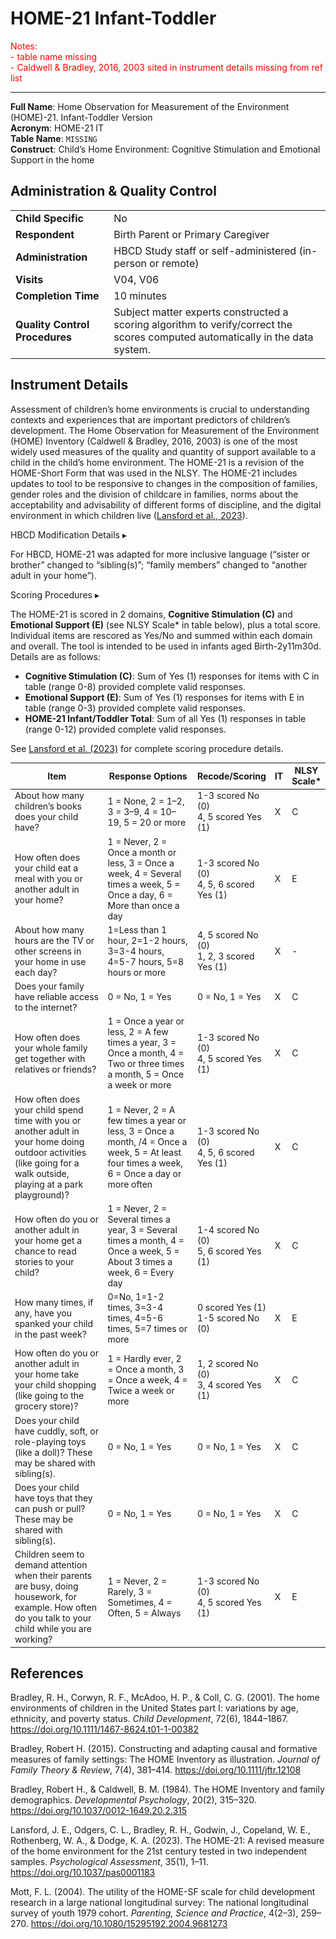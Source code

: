 # HOME-21 Infant-Toddler

<p style="color: red;">Notes:<br>
 - table name missing<br>
 - Caldwell & Bradley, 2016, 2003 sited in instrument details missing from ref list</p>

----------------

**Full Name**: Home Observation for Measurement of the Environment (HOME)-21. Infant-Toddler Version                    
**Acronym**: HOME-21 IT          
**Table Name**: `MISSING`            
**Construct**: Child’s Home Environment: Cognitive Stimulation and Emotional Support in the home

## Administration & Quality Control

<table class="table-no-vertical-lines" style="width: 100%; border-collapse: collapse; table-layout: fixed;">
<tbody>
<tr><td><b>Child Specific</b></td>
<td>No</td></tr>
<tr><td><b>Respondent</b></td>
<td>Birth Parent or Primary Caregiver</td></tr>
<tr><td><b>Administration</b></td>
<td style="word-wrap: break-word; white-space: normal;">HBCD Study staff or self-administered (in-person or remote)</td></tr>
<tr><td><b>Visits</b></td>
<td>V04, V06</td></tr>
<tr><td><b>Completion Time</b></td>
<td>10 minutes</td></tr>
<tr><td><b>Quality Control Procedures</b></td>
<td style="word-wrap: break-word; white-space: normal;">Subject matter experts constructed a scoring algorithm to verify/correct the scores computed automatically in the data system.</td></tr>      
</tbody>
</table>

## Instrument Details

Assessment of children’s home environments is crucial to understanding contexts and experiences that are important predictors of children’s development. The Home Observation for Measurement of the Environment (HOME) Inventory (Caldwell & Bradley, 2016, 2003) is one of the most widely used measures of the quality and quantity of support available to a child in the child’s home environment. The HOME-21 is a revision of the HOME-Short Form that was used in the NLSY. The HOME-21 includes updates to tool to be responsive to changes in the composition of families, gender roles and the division of childcare in families, norms about the acceptability and advisability of different forms of discipline, and the digital environment in which children live (<a href="https://doi.org/10.1037/pas0001183" target="_blank">Lansford et al., 2023</a>).

<div id="hbcd-mod" class="table-banner" onclick="toggleCollapse(this)">
  <span class="text-with-link">
  <span class="text">HBCD Modification Details</span>
  <a class="anchor-link" href="#hbcd-mod" title="Copy link">
  <i class="fa-solid fa-link"></i>
  </a>
  </span>
  <span class="arrow">▸</span>
</div>
<div class="collapsible-content">
<p>For HBCD, HOME-21 was adapted for more inclusive language (“sister or brother” changed to “sibling(s)”; “family members” changed to “another adult in your home”).</p>
</div>

<div id="scoring" class="table-banner" onclick="toggleCollapse(this)">
  <span class="text-with-link">
  <span class="text">Scoring Procedures</span>
  <a class="anchor-link" href="#scoring" title="Copy link">
  <i class="fa-solid fa-link"></i>
  </a>
  </span>
  <span class="arrow">▸</span>
</div>
<div class="table-collapsible-content">
<p>The HOME-21 is scored in 2 domains, <b>Cognitive Stimulation (C)</b> and <b>Emotional Support (E)</b> (see NLSY Scale* in table below), plus a total score. Individual items are rescored as Yes/No and summed within each domain and overall. The tool is intended to be used in infants aged Birth-2y11m30d. Details are as follows:</p>
<ul>
  <li><b>Cognitive Stimulation (C)</b>: Sum of Yes (1) responses for items with C in table (range 0-8) provided complete valid responses.</li>
  <li><b>Emotional Support (E)</b>: Sum of Yes (1) responses for items with E in table (range 0-3) provided complete valid responses.</li>
  <li><b>HOME-21 Infant/Toddler Total</b>: Sum of all Yes (1) responses in table (range 0-12) provided complete valid responses.</li>
</ul>

<p>See <a href="https://doi.org/10.1037/pas0001183">Lansford et al. (2023)</a> for complete scoring procedure details.

<table style="width: 100%; border-collapse: collapse; table-layout: fixed; font-size: 14px">
<thead>
  <tr>
    <th style="width: 40%;">Item</th>
    <th style="width: 40%;">Response Options</th>
    <th style="width: 20%;">Recode/Scoring</th>
    <th style="width: 5%;">IT</th>
    <th style="width: 5%; word-wrap: break-word; white-space: normal;">NLSY Scale*</th>
  </tr>
  </thead>
<tbody>
<tr>
  <td style="word-wrap: break-word; white-space: normal;">About how many children&rsquo;s books does your child have?</td>
  <td style="word-wrap: break-word; white-space: normal;">1 = None, 2 = 1&ndash;2, 3 = 3&ndash;9, 4 = 10&ndash;19, 5 = 20 or more</td>
  <td style="word-wrap: break-word; white-space: normal;">1-3 scored No (0)<br>4, 5 scored Yes (1)</td>
  <td>X</td>
  <td>C</td>
</tr>
<tr>
  <td style="word-wrap: break-word; white-space: normal;">How often does your child eat a meal with you or another adult in your home?</td>
  <td style="word-wrap: break-word; white-space: normal;">1 = Never, 2 = Once a month or less, 3 = Once a week, 4 = Several times a week, 5 = Once a day, 6 = More than once a day</td>
  <td style="word-wrap: break-word; white-space: normal;">1-3 scored No (0)<br>4, 5, 6 scored Yes (1)</td>
  <td>X</td>
  <td>E</td>
</tr>
<tr>
  <td style="word-wrap: break-word; white-space: normal;">About how many hours are the TV or other screens in your home in use each day?</td>
  <td style="word-wrap: break-word; white-space: normal;">1=Less than 1 hour, 2=1-2 hours, 3=3-4 hours, 4=5-7 hours, 5=8 hours or more</td>
  <td style="word-wrap: break-word; white-space: normal;">4, 5 scored No (0)<br>1, 2, 3 scored Yes (1)</td>
  <td>X</td>
  <td>-</td>
</tr>
<tr>
  <td style="word-wrap: break-word; white-space: normal;">Does your family have reliable access to the internet?</td>
  <td>0 = No, 1 = Yes</td>
  <td>0 = No, 1 = Yes</td>
  <td>X</td>
  <td>C</td>
</tr>
<tr>
  <td style="word-wrap: break-word; white-space: normal;">How often does your whole family get together with relatives or friends?</td>
  <td style="word-wrap: break-word; white-space: normal;">1 = Once a year or less, 2 = A few times a year, 3 = Once a month, 4 = Two or three times a month, 5 = Once a week or more</td>
  <td style="word-wrap: break-word; white-space: normal;">1-3 scored No (0)<br>4, 5 scored Yes (1)</td>
  <td>X</td>
  <td>C</td>
</tr>
<tr>
  <td style="word-wrap: break-word; white-space: normal;">How often does your child spend time with you or another adult in your home doing outdoor activities (like going for a walk outside, playing at a park playground)?</td>
  <td style="word-wrap: break-word; white-space: normal;">1 = Never, 2 = A few times a year or less, 3 = Once a month, /4 = Once a week, 5 = At least four times a week, 6 = Once a day or more often</td>
  <td style="word-wrap: break-word; white-space: normal;">1-3 scored No (0)<br>4, 5, 6 scored Yes (1)</td>
  <td>X</td>
  <td>C</td>
</tr>
<tr>
<td style="word-wrap: break-word; white-space: normal;">How often do you or another adult in your home get a chance to read stories to your child?</td>
<td style="word-wrap: break-word; white-space: normal;">1 = Never, 2 = Several times a year, 3 = Several times a month, 4 = Once a week, 5 = About 3 times a week, 6 = Every day</td>
<td style="word-wrap: break-word; white-space: normal;">1-4 scored No (0)<br>5, 6 scored Yes (1)</td>
<td>X</td>
<td>C</td>
</tr>
<tr>
<td style="word-wrap: break-word; white-space: normal;">How many times, if any, have you spanked your child in the past week?</td>
<td style="word-wrap: break-word; white-space: normal;">0=No, 1=1-2 times, 3=3-4 times, 4=5-6 times, 5=7 times or more</td>
<td style="word-wrap: break-word; white-space: normal;">0 scored Yes (1)<br>1-5 scored No (0)</td>
<td>X</td>
<td>E</td>
</tr>
<tr>
<td style="word-wrap: break-word; white-space: normal;">How often do you or another adult in your home take your child shopping (like going to the grocery store)?</td>
<td style="word-wrap: break-word; white-space: normal;">1 = Hardly ever, 2 = Once a month, 3 = Once a week, 4 = Twice a week or more</td>
<td style="word-wrap: break-word; white-space: normal;">1, 2 scored No (0)<br>3, 4 scored Yes (1)</td>
<td>X</td>
<td>C</td>
</tr>
<tr>
<td style="word-wrap: break-word; white-space: normal;">Does your child have cuddly, soft, or role-playing toys (like a doll)? These may be shared with sibling(s).</td>
<td>0 = No, 1 = Yes</td>
<td>0 = No, 1 = Yes</td>
<td>X</td>
<td>C</td>
</tr>
<tr>
<td style="word-wrap: break-word; white-space: normal;">Does your child have toys that they can push or pull? These may be shared with sibling(s).</td>
<td>0 = No, 1 = Yes</td>
<td>0 = No, 1 = Yes</td>
<td>X</td>
<td>C</td>
</tr>
<tr>
<td style="word-wrap: break-word; white-space: normal;">Children seem to demand attention when their parents are busy, doing housework, for example. How often do you talk to your child while you are working?</td>
<td style="word-wrap: break-word; white-space: normal;">1 = Never, 2 = Rarely, 3 = Sometimes, 4 = Often, 5 = Always</td>
<td style="word-wrap: break-word; white-space: normal;">1-3 scored No (0)<br>4, 5 scored Yes (1)</td>
<td>X</td>
<td>E</td>
</tr>
</tbody>
</table>
</div>

## References
<div class="references"> 
<p>Bradley, R. H., Corwyn, R. F., McAdoo, H. P., & Coll, C. G. (2001). The home environments of children in the United States part I: variations by age, ethnicity, and poverty status. <i>Child Development</i>, 72(6), 1844–1867. <a href="https://doi.org/10.1111/1467-8624.t01-1-00382" target="_blank">https://doi.org/10.1111/1467-8624.t01-1-00382</a></p>  
<p>Bradley, Robert H. (2015). Constructing and adapting causal and formative measures of family settings: The HOME Inventory as illustration. <i>Journal of Family Theory & Review</i>, 7(4), 381–414. <a href="https://doi.org/10.1111/jftr.12108" target="_blank">https://doi.org/10.1111/jftr.12108</a></p>  
<p>Bradley, Robert H., & Caldwell, B. M. (1984). The HOME Inventory and family demographics. <i>Developmental Psychology</i>, 20(2), 315–320. <a href="https://doi.org/10.1037/0012-1649.20.2.315" target="_blank">https://doi.org/10.1037/0012-1649.20.2.315</a></p>  
<p>Lansford, J. E., Odgers, C. L., Bradley, R. H., Godwin, J., Copeland, W. E., Rothenberg, W. A., & Dodge, K. A. (2023). The HOME-21: A revised measure of the home environment for the 21st century tested in two independent samples. <i>Psychological Assessment</i>, 35(1), 1–11. <a href="https://doi.org/10.1037/pas0001183" target="_blank">https://doi.org/10.1037/pas0001183</a></p>  
<p>Mott, F. L. (2004). The utility of the HOME-SF scale for child development research in a large national longitudinal survey: The national longitudinal survey of youth 1979 cohort. <i>Parenting, Science and Practice</i>, 4(2–3), 259–270. <a href="https://doi.org/10.1080/15295192.2004.9681273" target="_blank">https://doi.org/10.1080/15295192.2004.9681273</a></p>  
</div>
<br>

